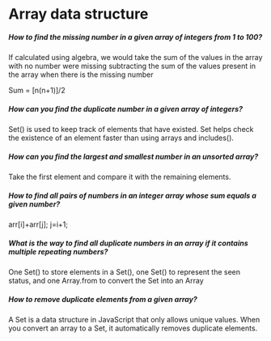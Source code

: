 # Array data structure

##### How to find the missing number in a given array of integers from 1 to 100?

If calculated using algebra, we would take the sum of the values in the array with no number were missing subtracting the sum of the values present in the array when there is the missing number

Sum = [n(n+1)]/2

##### How can you find the duplicate number in a given array of integers?

Set() is used to keep track of elements that have existed. Set helps check the existence of an element faster than using arrays and includes().

##### How can you find the largest and smallest number in an unsorted array?

Take the first element and compare it with the remaining elements.

##### How to find all pairs of numbers in an integer array whose sum equals a given number?

arr[i]+arr[j];
j=i+1;

##### What is the way to find all duplicate numbers in an array if it contains multiple repeating numbers?

One Set() to store elements in a Set(), one Set() to represent the seen status, and one Array.from to convert the Set into an Array

##### How to remove duplicate elements from a given array?

A Set is a data structure in JavaScript that only allows unique values. When you convert an array to a Set, it automatically removes duplicate elements.
